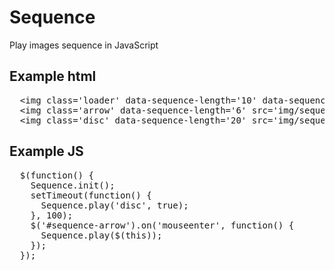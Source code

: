 # Sequence
Play images sequence in JavaScript

<h2>Example html</h2>
<pre>
  &lt;img class='loader' data-sequence-length='10' data-sequence-autoplay='Infinity' src='img/sequence/loader/1.png' alt=''/&gt;
  &lt;img class='arrow' data-sequence-length='6' src='img/sequence/arrow/1.png' alt=''/&gt;
  &lt;img class='disc' data-sequence-length='20' src='img/sequence/disc/1.png' alt=''/&gt;
</pre>

<h2>Example JS</h2>
<pre>
  $(function() {
    Sequence.init();
    setTimeout(function() {
      Sequence.play('disc', true);
    }, 100);
    $('#sequence-arrow').on('mouseenter', function() {
      Sequence.play($(this));
    });
  });
</pre>